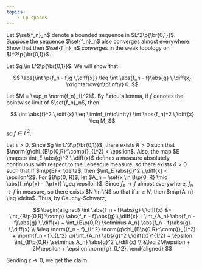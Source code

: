 ```yaml
---
topics:
    - Lp spaces
---
```


<problem>

Let $\set{f_n}_n$ denote a bounded sequence in $L^2\p{\br{0,1}}$. Suppose the sequence $\set{f_n}_n$ also converges almost everywhere. Show that then $\set{f_n}_n$ converges in the weak topology on $L^2\p{\br{0,1}}$.

</problem>

<solution>

Let $g \in L^2\p{\br{0,1}}$. We will show that

$$
\abs{\int \p{f_n - f}g \,\diff{x}}
    \leq \int \abs{f_n - f}\abs{g} \,\diff{x} \xrightarrow{n\to\infty} 0.
$$

Let $M = \sup_n \norm{f_n}_{L^2}$. By Fatou's lemma, if $f$ denotes the pointwise limit of $\set{f_n}_n$, then

$$
\int \abs{f}^2 \,\diff{x}
    \leq \liminf_{n\to\infty} \int \abs{f_n}^2 \,\diff{x}
    \leq M,
$$

so $f \in L^2$.

Let $\epsilon > 0$. Since $g \in L^2\p{\br{0,1}}$, there exists $R > 0$ such that $\norm{g\chi_{B\p{0,R}^\comp}}_{L^2} < \epsilon$. Also, the map $E \mapsto \int_E \abs{g}^2 \,\diff{x}$ defines a measure absolutely continuous with respect to the Lebesgue measure, so there exists $\delta > 0$ such that if $m\p{E} < \delta$, then $\int_E \abs{g}^2 \,\diff{x} < \epsilon^2$. For $B\p{0, R}$, let $A_n = \set{x \in B\p{0, R} \mid \abs{f_n\p{x} - f\p{x}} \geq \epsilon}$. Since $f_n \to f$ almost everywhere, $f_n \to f$ in measure, so there exists $N \in \N$ so that if $n \geq N$, then $m\p{A_n} \leq \delta$. Thus, by Cauchy-Schwarz,

$$
\begin{aligned}
    \int \abs{f_n - f}\abs{g} \,\diff{x}
        &= \int_{B\p{0,R}^\comp} \abs{f_n - f}\abs{g} \,\diff{x} + \int_{A_n} \abs{f_n - f}\abs{g} \,\diff{x} + \int_{B\p{0,R} \setminus A_n} \abs{f_n - f}\abs{g} \,\diff{x} \\
        &\leq \norm{f_n - f}_{L^2} \norm{g\chi_{B\p{0,R}^\comp}}_{L^2} + \norm{f_n - f}_{L^2} \p{\int_{A_n} \abs{g}^2 \,\diff{x}}^{1/2} + \epsilon \int_{B\p{0,R} \setminus A_n} \abs{g}^2 \,\diff{x} \\
        &\leq 2M\epsilon + 2M\epsilon + \epsilon \norm{g}_{L^2}.
\end{aligned}
$$

Sending $\epsilon \to 0$, we get the claim.

</solution>
